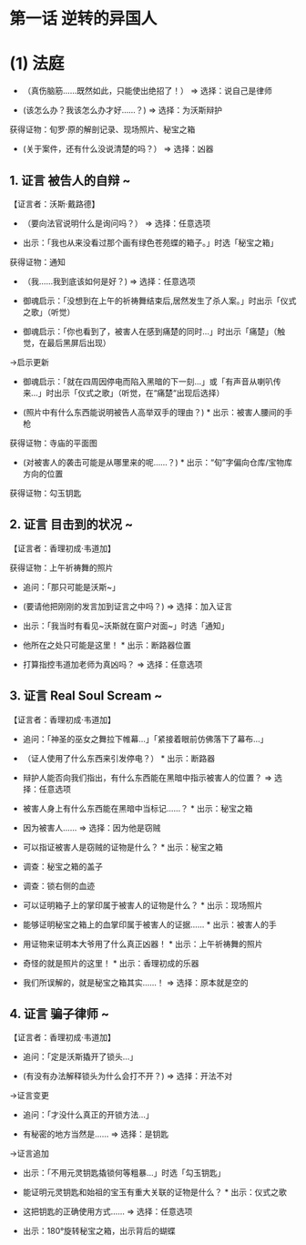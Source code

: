 # 第一话 逆转的异国人
# (1) 法庭

* （真伤脑筋……既然如此，只能使出绝招了！） => 选择：说自己是律师

* (该怎么办？我该怎么办才好……？) => 选择：为沃斯辩护

获得证物：旬罗·原的解剖记录、现场照片、秘宝之箱

* (关于案件，还有什么没说清楚的吗？） => 选择：凶器


## 1. 证言  被告人的自辩 ~

【证言者：沃斯·戴路德】

* （要向法官说明什么是询问吗？） => 选择：任意选项

* 出示：「我也从来没看过那个画有绿色苍苑蝶的箱子。」时选「秘宝之箱」

获得证物：通知

* （我……我到底该如何是好？) => 选择：任意选项

* 御魂启示：「没想到在上午的祈祷舞结束后,居然发生了杀人案。」时出示「仪式之歌」（听觉）


* 御魂启示：「你也看到了，被害人在感到痛楚的同时…」时出示「痛楚」（触觉，在最后黑屏后出现）


→启示更新

* 御魂启示：「就在四周因停电而陷入黑暗的下一刻…」或「有声音从喇叭传来…」时出示「仪式之歌」（听觉，在“痛楚“出现后选择）


* (照片中有什么东西能说明被告人高举双手的理由？) * 出示：被害人腰间的手枪


获得证物：寺庙的平面图

* (对被害人的袭击可能是从哪里来的呢……？) * 出示：“旬”字偏向仓库/宝物库方向的位置


获得证物：勾玉钥匙

## 2. 证言  目击到的状况 ~

【证言者：香理初成·韦道加】

获得证物：上午祈祷舞的照片

* 追问：「那只可能是沃斯~」

* (要请他把刚刚的发言加到证言之中吗？) => 选择：加入证言

* 出示：「我当时有看见~沃斯就在窗户对面~」时选「通知」

* 他所在之处只可能是这里！ * 出示：断路器位置

* 打算指控韦道加老师为真凶吗？ => 选择：任意选项

 

## 3. 证言  Real Soul Scream ~

【证言者：香理初成·韦道加】

* 追问：「神圣的巫女之舞拉下帷幕…」「紧接着眼前仿佛落下了幕布…」

* （证人使用了什么东西来引发停电？） * 出示：断路器


* 辩护人能否向我们指出，有什么东西能在黑暗中指示被害人的位置？ => 选择：任意选项

* 被害人身上有什么东西能在黑暗中当标记……？ * 出示：秘宝之箱

* 因为被害人…… => 选择：因为他是窃贼

* 可以指证被害人是窃贼的证物是什么？ * 出示：秘宝之箱

* 调查：秘宝之箱的盖子


* 调查：锁右侧的血迹


* 可以证明箱子上的掌印属于被害人的证物是什么？ * 出示：现场照片

* 能够证明秘宝之箱上的血掌印属于被害人的证据…… * 出示：被害人的手


* 用证物来证明本大爷用了什么真正凶器！ * 出示：上午祈祷舞的照片

* 奇怪的就是照片的这里！ * 出示：香理初成的乐器


* 我们所误解的，就是秘宝之箱其实……！ => 选择：原本就是空的

 

## 4. 证言  骗子律师 ~

【证言者：香理初成·韦道加】

* 追问：「定是沃斯撬开了锁头…」

* (有没有办法解释锁头为什么会打不开？) => 选择：开法不对

→证言变更

* 追问：「才没什么真正的开锁方法…」

* 有秘密的地方当然是…… => 选择：是钥匙

→证言追加

* 出示：「不用元灵钥匙撬锁何等粗暴…」时选「勾玉钥匙」

* 能证明元灵钥匙和始祖的宝玉有重大关联的证物是什么？ * 出示：仪式之歌

* 这把钥匙的正确使用方式…… => 选择：任意选项 

* 出示：180°旋转秘宝之箱，出示背后的蝴蝶

